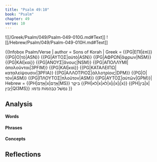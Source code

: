 ```yaml
---
title: "Psalm 49:10"
book: "Psalm"
chapter: 49
verse: 10
---
```

![[/Greek/Psalm/049/Psalm-049-010G.md#Text]]
![[/Hebrew/Psalm/049/Psalm-049-010H.md#Text]]

{{Infobox Psalm/Verse |
  author = Sons of Korah |
  Greek = {{PG|ΕΠΙ|ἐπὶ}} {{PG|Ο|τὸ|ASN}} {{PG|ΑΥΤΟΣ|αὐτὸ|ASN}} {{PG|ΑΦΡΩΝ|ἄφρων|NSM}} {{PG|ΚΑΙ|καὶ}} {{PG|ΑΝΟΥΣ|ἄνους|NSM}} {{PG|ΑΠΟΛΛΥΜΙ|ἀπολοῦνται|3PFIM}} {{PG|ΚΑΙ|καὶ}} {{PG|ΚΑΤΑΛΕΙΠΩ|καταλείψουσιν|3PFIA}} {{PG|ΑΛΛΟΤΡΙΟΣ|ἀλλοτρίοις|DPM}} {{PG|Ο|τὸν|ASM}} {{PG|ΠΛΟΥΤΟΣ|πλοῦτον|ASM}} {{PG|ΑΥΤΟΣ|αὐτῶν|GPM}}|
  Hebrew = {{PH|אָדָם|x|אָדָם|MS}}
בִּיקָר
{{PH|לא|x|לֹא|x|וְ|x|וְ|x}} {{PH|בִּין|x|יָבִין|QI3MS}}
נִמְשַׁל
כַּבְּהֵמוֹת
נִדְמוּ
׃
}}

## Analysis

#### Words

#### Phrases

#### Concepts

## Reflections
